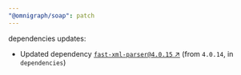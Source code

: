 ```yaml
---
"@omnigraph/soap": patch
---
```

dependencies updates:
  - Updated dependency [`fast-xml-parser@4.0.15` ↗︎](https://www.npmjs.com/package/fast-xml-parser/v/4.0.15) (from `4.0.14`, in `dependencies`)

